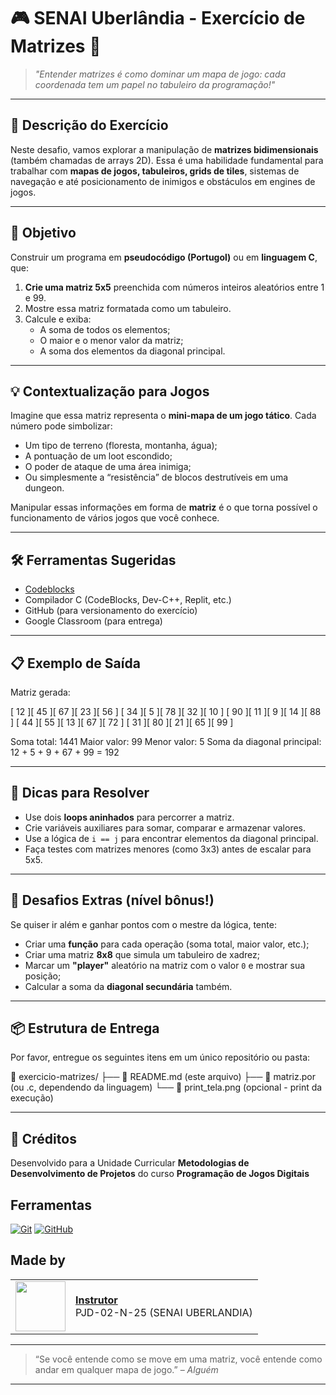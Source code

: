 # 🎮 SENAI Uberlândia - Exercício de Matrizes 🧮

> *"Entender matrizes é como dominar um mapa de jogo: cada coordenada tem um papel no tabuleiro da programação!"*

---

## 📘 Descrição do Exercício

Neste desafio, vamos explorar a manipulação de **matrizes bidimensionais** (também chamadas de arrays 2D). Essa é uma habilidade fundamental para trabalhar com **mapas de jogos, tabuleiros, grids de tiles**, sistemas de navegação e até posicionamento de inimigos e obstáculos em engines de jogos.

---

## 🧩 Objetivo

Construir um programa em **pseudocódigo (Portugol)** ou em **linguagem C**, que:

1. **Crie uma matriz 5x5** preenchida com números inteiros aleatórios entre 1 e 99.
2. Mostre essa matriz formatada como um tabuleiro.
3. Calcule e exiba:
   - A soma de todos os elementos;
   - O maior e o menor valor da matriz;
   - A soma dos elementos da diagonal principal.

---

## 💡 Contextualização para Jogos

Imagine que essa matriz representa o **mini-mapa de um jogo tático**. Cada número pode simbolizar:
- Um tipo de terreno (floresta, montanha, água);
- A pontuação de um loot escondido;
- O poder de ataque de uma área inimiga;
- Ou simplesmente a “resistência” de blocos destrutíveis em uma dungeon.

Manipular essas informações em forma de **matriz** é o que torna possível o funcionamento de vários jogos que você conhece.

---

## 🛠️ Ferramentas Sugeridas

- [Codeblocks]([https://portugol.dev](https://www.codeblocks.org/))
- Compilador C (CodeBlocks, Dev-C++, Replit, etc.)
- GitHub (para versionamento do exercício)
- Google Classroom (para entrega)

---

## 📋 Exemplo de Saída

Matriz gerada:

[ 12 ][ 45 ][ 67 ][ 23 ][ 56 ]
[ 34 ][ 5 ][ 78 ][ 32 ][ 10 ]
[ 90 ][ 11 ][ 9 ][ 14 ][ 88 ]
[ 44 ][ 55 ][ 13 ][ 67 ][ 72 ]
[ 31 ][ 80 ][ 21 ][ 65 ][ 99 ]

Soma total: 1441
Maior valor: 99
Menor valor: 5
Soma da diagonal principal: 12 + 5 + 9 + 67 + 99 = 192


---

## 🧠 Dicas para Resolver

- Use dois **loops aninhados** para percorrer a matriz.
- Crie variáveis auxiliares para somar, comparar e armazenar valores.
- Use a lógica de `i == j` para encontrar elementos da diagonal principal.
- Faça testes com matrizes menores (como 3x3) antes de escalar para 5x5.

---

## 🎯 Desafios Extras (nível bônus!)

Se quiser ir além e ganhar pontos com o mestre da lógica, tente:

- Criar uma **função** para cada operação (soma total, maior valor, etc.);
- Criar uma matriz **8x8** que simula um tabuleiro de xadrez;
- Marcar um **"player"** aleatório na matriz com o valor `0` e mostrar sua posição;
- Calcular a soma da **diagonal secundária** também.

---

## 📦 Estrutura de Entrega

Por favor, entregue os seguintes itens em um único repositório ou pasta:

📁 exercicio-matrizes/ 
├── 📄 README.md (este arquivo)
├── 📄 matriz.por (ou .c, dependendo da linguagem)
└── 📸 print_tela.png (opcional - print da execução)


---

## 🤝 Créditos

Desenvolvido para a Unidade Curricular **Metodologias de Desenvolvimento de Projetos** do curso **Programação de Jogos Digitais**

## Ferramentas
[![Git](https://img.shields.io/badge/Git-000?style=for-the-badge&logo=git&logoColor=E94D5F)](https://git-scm.com/doc) 
[![GitHub](https://img.shields.io/badge/GitHub-000?style=for-the-badge&logo=github&logoColor=30A3DC)](https://docs.github.com/)
<br>

## Made by
<table>
  <tr>
    <td>
      <img width="80px" align="center" src="https://avatars.githubusercontent.com/fessrodrigues"/>
    </td>
    <td align="left">
      <a href="https://github.com/fessrodrigues">
        <span><b>Instrutor</b></span>
      </a>
      <br>
      <span>PJD-02-N-25 (SENAI UBERLANDIA)</span>
    </td>
  </tr>
</table>

---

> “Se você entende como se move em uma matriz, você entende como andar em qualquer mapa de jogo.” – *Alguém*

---

